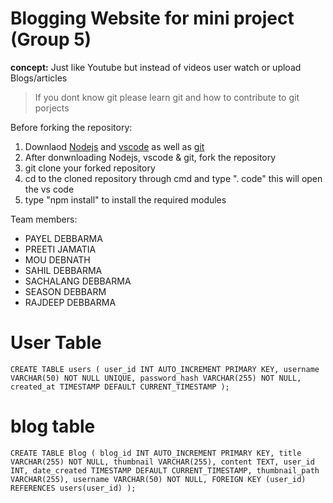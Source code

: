 # Blogging Website for mini project (Group 5)
**concept:** Just like Youtube but instead of videos user watch or upload Blogs/articles  
> If you dont know git please learn git and how to contribute to git porjects  

Before forking the repository:  

1. Downlaod [Nodejs](https://nodejs.org/en/download/current)  and [vscode](https://code.visualstudio.com/download)  as well as [git](https://git-scm.com/downloads)  
2. After donwnloading Nodejs, vscode & git,  fork the repository  
3. git clone your  forked repository  
4. cd to the cloned repository through cmd and type ". code" this will open the vs code  
5. type "npm install" to install the required modules

Team members:
- PAYEL DEBBARMA
- PREETI JAMATIA
- MOU DEBNATH
- SAHIL DEBBARMA
- SACHALANG DEBBARMA
- SEASON DEBBARM
- RAJDEEP DEBBARMA
  
# User Table  
`CREATE TABLE users (
    user_id INT AUTO_INCREMENT PRIMARY KEY,
    username VARCHAR(50) NOT NULL UNIQUE,
    password_hash VARCHAR(255) NOT NULL,
    created_at TIMESTAMP DEFAULT CURRENT_TIMESTAMP
);`

# blog table
`CREATE TABLE Blog (
    blog_id INT AUTO_INCREMENT PRIMARY KEY,
    title VARCHAR(255) NOT NULL,
    thumbnail VARCHAR(255),
    content TEXT,
    user_id INT,
    date_created TIMESTAMP DEFAULT CURRENT_TIMESTAMP,
    thumbnail_path VARCHAR(255),
    username VARCHAR(50) NOT NULL,
    FOREIGN KEY (user_id) REFERENCES users(user_id)
);
`


